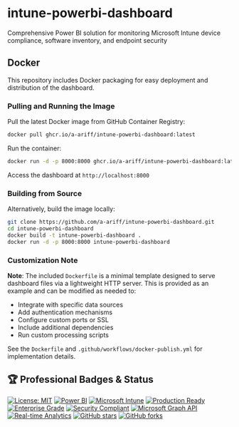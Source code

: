 # intune-powerbi-dashboard

Comprehensive Power BI solution for monitoring Microsoft Intune device compliance, software inventory, and endpoint security

## Docker

This repository includes Docker packaging for easy deployment and distribution of the dashboard.

### Pulling and Running the Image

Pull the latest Docker image from GitHub Container Registry:

```bash
docker pull ghcr.io/a-ariff/intune-powerbi-dashboard:latest
```

Run the container:

```bash
docker run -d -p 8000:8000 ghcr.io/a-ariff/intune-powerbi-dashboard:latest
```

Access the dashboard at `http://localhost:8000`

### Building from Source

Alternatively, build the image locally:

```bash
git clone https://github.com/a-ariff/intune-powerbi-dashboard.git
cd intune-powerbi-dashboard
docker build -t intune-powerbi-dashboard .
docker run -d -p 8000:8000 intune-powerbi-dashboard
```

### Customization Note

**Note**: The included `Dockerfile` is a minimal template designed to serve dashboard files via a lightweight HTTP server. This is provided as an example and can be modified as needed to:

- Integrate with specific data sources
- Add authentication mechanisms
- Configure custom ports or SSL
- Include additional dependencies
- Run custom processing scripts

See the `Dockerfile` and `.github/workflows/docker-publish.yml` for implementation details.

## 🏆 Professional Badges & Status

[![License: MIT](https://img.shields.io/badge/License-MIT-yellow.svg)](https://opensource.org/licenses/MIT)
[![Power BI](https://img.shields.io/badge/Power%20BI-F2C811?style=for-the-badge&logo=power-bi&logoColor=black)](https://powerbi.microsoft.com/)
[![Microsoft Intune](https://img.shields.io/badge/Microsoft%20Intune-0078D4?style=for-the-badge&logo=microsoft&logoColor=white)](https://intune.microsoft.com/)
[![Production Ready](https://img.shields.io/badge/Status-Production%20Ready-brightgreen?style=for-the-badge)]()
[![Enterprise Grade](https://img.shields.io/badge/Grade-Enterprise-blue?style=for-the-badge)]()
[![Security Compliant](https://img.shields.io/badge/Security-Compliant-green?style=for-the-badge)]()
[![Microsoft Graph API](https://img.shields.io/badge/API-Microsoft%20Graph-0078D4?style=for-the-badge&logo=microsoft&logoColor=white)]()
[![Real-time Analytics](https://img.shields.io/badge/Analytics-Real--time-orange?style=for-the-badge)]()
[![GitHub stars](https://img.shields.io/github/stars/a-ariff/intune-powerbi-dashboard?style=social)](https://github.com/a-ariff/intune-powerbi-dashboard/stargazers)
[![GitHub forks](https://img.shields.io/github/forks/a-ariff/intune-powerbi-dashboard?style=social)](https://github.com/a-ariff/intune-powerbi-dashboard/network)